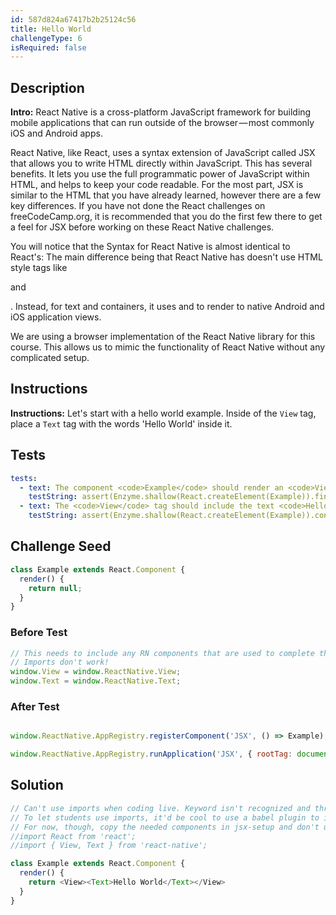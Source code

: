 ```yaml
---
id: 587d824a67417b2b25124c56
title: Hello World
challengeType: 6
isRequired: false
---
```


## Description
<section id='description'>
<strong>Intro:</strong> React Native is a cross-platform JavaScript framework for building mobile applications that can run outside of the browser — most commonly iOS and Android apps.

React Native, like React, uses a syntax extension of JavaScript called JSX that allows you to write HTML directly within JavaScript. This has several benefits. It lets you use the full programmatic power of JavaScript within HTML, and helps to keep your code readable. For the most part, JSX is similar to the HTML that you have already learned, however there are a few key differences. If you have not done the React challenges on freeCodeCamp.org, it is recommended that you do the first few there to get a feel for JSX before working on these React Native challenges.

You will notice that the Syntax for React Native is almost identical to React's: The main difference being that React Native has doesn't use HTML style tags like <code><p></code> and <code><div></code>. Instead, for text and containers, it uses <code><Text></code> and <code><View></code> to render to native Android and iOS application views.

We are using a browser implementation of the React Native library for this course. This allows us to mimic the functionality of React Native without any complicated setup.
</section>

## Instructions
<section id='instructions'>
<strong>Instructions:</strong> Let's start with a hello world example. Inside of the <code>View</code> tag, place a <code>Text</code> tag with the words 'Hello World' inside it.
</section>

## Tests
<section id='tests'>

```yml
tests:
  - text: The component <code>Example</code> should render an <code>View</code> element.
    testString: assert(Enzyme.shallow(React.createElement(Example)).find('View'), 'The component <code>Example</code> should render an <code>View</code> element.');
  - text: The <code>View</code> tag should include the text <code>Hello World</code>
    testString: assert(Enzyme.shallow(React.createElement(Example)).contains('Hello World'), 'The <code>View</code> tag should include the text <code><Text>Hello World</Text></code>');

```

</section>

## Challenge Seed
<section id='challengeSeed'>

<div id='jsx-seed'>

```jsx
class Example extends React.Component {
  render() {
    return null;
  }
}
```

</div>


### Before Test
<div id='jsx-setup'>

```js
// This needs to include any RN components that are used to complete the lesson.
// Imports don't work!
window.View = window.ReactNative.View;
window.Text = window.ReactNative.Text;
```

</div>


### After Test
<div id='jsx-teardown'>

```js

window.ReactNative.AppRegistry.registerComponent('JSX', () => Example);

window.ReactNative.AppRegistry.runApplication('JSX', { rootTag: document.getElementById('root')});
```

</div>

</section>

## Solution
<section id='solution'>


```js
// Can't use imports when coding live. Keyword isn't recognized and throws errors.
// To let students use imports, it'd be cool to use a babel plugin to ignore them.
// For now, though, copy the needed components in jsx-setup and don't use imports in the solution.
//import React from 'react';
//import { View, Text } from 'react-native';

class Example extends React.Component {
  render() {
    return <View><Text>Hello World</Text></View>
  }
}
```

</section>
